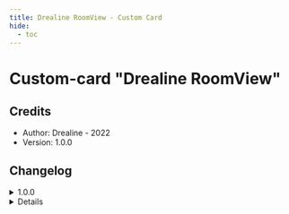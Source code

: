 ```yaml
---
title: Drealine RoomView - Custom Card
hide:
  - toc
---
```


<!-- markdownlint-disable MD046 -->

# Custom-card "Drealine RoomView"

## Credits

- Author: Drealine - 2022
- Version: 1.0.0

## Changelog

<details>
<summary>1.0.0</summary>
Initial release
</details>
<details>

## Usage

```yaml
- type: "custom:button-card"
  template: "custom_card_drealine_roomview"
  variables:
    name: "Entrée"
    group_lights:
    group_motions: 
    group_doors: 
    group_windows: 
    group_outlets: 
    group_tv: 
    group_water: 
    group_windows_shutters:
    temperature: 
    humidity:
    icon: "mdi:home-variant-outline"
```

## Requirements

No requirements at the moment.

## Variables

<table>
<tr>
<th>Variable</th>
<th>Example</th>
<th>Required</th>
<th>Explanation</th>
</tr>
<tr>
<td>Name</td>
<td>Text</td>
<td>yes</td>
<td>Title for the card (it's not showing, just for more readble)</td>
</tr>
<tr>
<td>group_lights</td>
<td>group.lights</td>
<td>no</td>
<td>Any groups that contain lights</td>
</tr>
<tr>
<td>entity_id</td>
<td>sensor.speedtest_download</td>
<td>yes</td>
<td>Entity sensor of choice</td>
</tr>
<tr>
<td>icon</td>
<td>mdi:cpu-64-bit</td>
<td>no</td>
<td>mdi icon you want to be exposed in the img_cell, '' will return entity.attributes.icon </td>
</tr>
<tr>
<td>name</td>
<td>name for the used sensor</td>
<td>no</td>
<td>'' will return entity.attributes.friendly_name</td>
</tr>
<tr>
<td>color</td>
<td>green, blue, yellow, red or grey</td>
<td>no</td>
<td>if you don't use the color variable it will choice a random color</td>
</tr>
<tr>
<td>max_value</td>
<td>10, 300, ...</td>
<td>no</td>
<td>Maximum value of the sensor. Default will be 100</td>
</tr>
</table>

??? note "Template Code"

    ```yaml title="custom_card_drealine_roomview.yaml"
    --8<-- "custom_cards/custom_card_drealine_roomview/custom_card_drealine_roomview.yaml"
    ```
